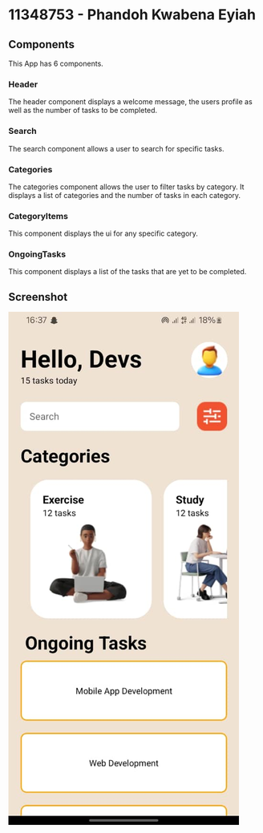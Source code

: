 # 11348753 - Phandoh Kwabena Eyiah

## Components

This App has 6 components.

### Header

The header component displays a welcome message, the users profile as well as the number of tasks to be completed.

### Search

The search component allows  a user to search for specific tasks.

### Categories

The categories component allows the user to filter tasks by category. It displays a list of categories and the number of tasks in each category.

### CategoryItems

This component displays the ui for any specific category.

### OngoingTasks

This component displays a list of the tasks that are yet to be completed.

## Screenshot

![alt text](Screenshot/screenshot.jpg)

